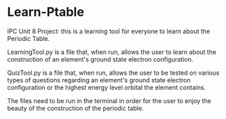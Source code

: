 # Learn-Ptable
IPC Unit 8 Project: this is a learning tool for everyone to learn about the Periodic Table.

LearningTool.py is a file that, when run, allows the user to learn about the construction of an element's ground state electron configuration.

QuizTool.py is a file that, when run, allows the user to be tested on various types of questions regarding an element's ground state electron configuration or the highest energy level orbital the element contains.

The files need to be run in the terminal in order for the user to enjoy the beauty of the construction of the periodic table.
